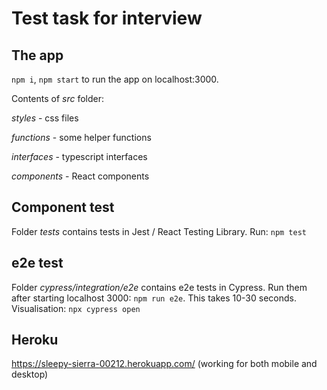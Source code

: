 # Test task for interview

## The app 

`npm i`, `npm start` to run the app on localhost:3000.

Contents of *src* folder:

*styles* - css files

*functions* - some helper functions

*interfaces* - typescript interfaces

*components* - React components

## Component test

Folder *tests* contains tests in Jest / React Testing Library. Run: `npm test`  

## e2e test

Folder *cypress/integration/e2e* contains e2e tests in Cypress. Run them after starting localhost 3000: `npm run e2e`. This takes 10-30 seconds. Visualisation: `npx cypress open` 

## Heroku

https://sleepy-sierra-00212.herokuapp.com/ (working for both mobile and desktop)
